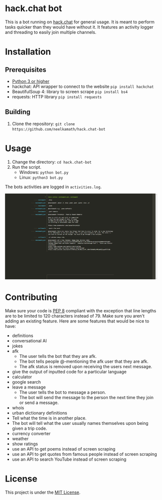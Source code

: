 # hack.chat bot

This is a bot running on [hack.chat](https://hack.chat/) for general usage. It is meant to perform tasks quicker than
they would have without it. It features an activity logger and threading to easily join multiple channels.

# Installation

## Prerequisites

- [Python 3 or higher](https://www.python.org/downloads/)
- hackchat: API wrapper to connect to the website `pip install hackchat`
- BeautifulSoup 4: library to screen scrape `pip install bs4`
- requests: HTTP library `pip install requests`

## Building

1. Clone the repository: `git clone https://github.com/neelkamath/hack.chat-bot`

# Usage

1. Change the directory: `cd hack.chat-bot`
1. Run the script.
    - Windows: `python bot.py`
    - Linux: `python3 bot.py`

The bots activities are logged in `activities.log`.

![Commands](screenshot.png)

# Contributing

Make sure your code is [PEP 8](https://www.python.org/dev/peps/pep-0008/) compliant with the exception that line lengths
are to be limited to 120 characters instead of 79. Make sure you aren't adding an existing feature. Here are some
features that would be nice to have:

- definitions
- conversational AI
- jokes
- afk
    - The user tells the bot that they are afk.
    - The bot tells people @-mentioning the afk user that they are afk.
    - The afk status is removed upon receiving the users next message.
- give the output of inputted code for a particular language
- calculator
- google search
- leave a message
    - The user tells the bot to message a person.
    - The bot will send the message to the person the next time they join or send a message.
- whois
- urban dictionary definitions
- Tell what the time is in another place.
- The bot will tell what the user usually names themselves upon being given a trip code.
- currency converter
- weather
- show ratings
- use an API to get poems instead of screen scraping
- use an API to get quotes from famous people instead of screen scraping
- use an API to search YouTube instead of screen scraping

# License

This project is under the [MIT License](LICENSE.txt).
